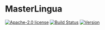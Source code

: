 # MasterLingua
[![Apache-2.0 license](https://img.shields.io/github/license/pascalpoizat/veca-haskell.svg)](LICENSE)
[![Build Status](https://travis-ci.com/AmelieALLIN/MasterLingua.svg?branch=master)](https://travis-ci.com/AmelieALLIN/MasterLingua)
[![Version](https://img.shields.io/github/tag/AmelieALLIN/MasterLingua.svg?label=version&style=flat-square)](build.gradle)<br/>

